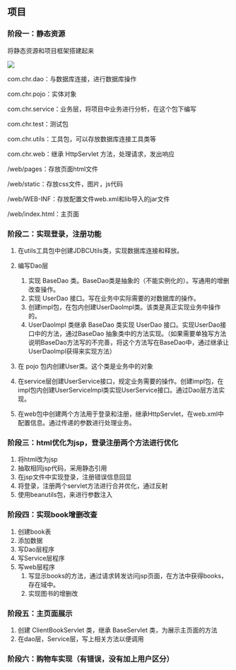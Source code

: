 ## 项目

### 阶段一：静态资源

将静态资源和项目框架搭建起来

![](https://github.com/myself54188/picx-images-hosting/raw/master/JavaWeb/image-20240722185834337.1ovctwaldu.webp)

com.chr.dao：与数据库连接，进行数据库操作

com.chr.pojo：实体对象

com.chr.service：业务层，将项目中业务进行分析，在这个包下编写

com.chr.test：测试包

com.chr.utils：工具包，可以存放数据库连接工具类等

com.chr.web：继承 HttpServlet 方法，处理请求，发出响应



/web/pages：存放页面html文件

/web/static：存放css文件，图片，js代码

/web/WEB-INF：存放配置文件web.xml和lib导入的jar文件

/web/index.html：主页面





### 阶段二：实现登录，注册功能

1. 在utils工具包中创建JDBCUtils类，实现数据库连接和释放。
2. 编写Dao层
   1. 实现 BaseDao 类。BaseDao类是抽象的（不能实例化的）。写通用的增删改查操作。
   2. 实现 UserDao 接口。写在业务中实际需要的对数据库的操作。
   3. 创建impl包，在包内创建UserDaolmpl类。该类是真正实现业务中操作的。
   4. UserDaolmpl 类继承 BaseDao 类实现 UserDao 接口。实现UserDao接口中的方法，通过BaseDao 抽象类中的方法实现。（如果需要单独写方法说明BaseDao方法写的不完善，将这个方法写在BaseDao中，通过继承让UserDaolmpl获得来实现方法）

3. 在 pojo 包内创建User类。这个类是业务中的对象

4. 在service层创建UserService接口，规定业务需要的操作。创建impl包，在impl包内创建UserServicelmpl类实现UserService接口。通过Dao层方法实现。

5. 在web包中创建两个方法用于登录和注册，继承HttpServlet，在web.xml中配置信息。通过传递的参数进行处理业务。





### 阶段三：html优化为jsp，登录注册两个方法进行优化

1. 将html改为jsp
2. 抽取相同jsp代码，采用静态引用
2. 在jsp文件中实现登录，注册错误信息回显
2. 将登录，注册两个servlet方法进行合并优化，通过反射
2. 使用beanutils包，来进行参数注入



### 阶段四：实现book增删改查

1. 创建book表
2. 添加数据
3. 写Dao层程序
4. 写Service层程序
5. 写web层程序
   1. 写显示books的方法，通过请求转发访问jsp页面，在方法中获得books，存在域中。
   1. 实现图书的增删改



### 阶段五：主页面展示

1. 创建 ClientBookServlet 类，继承 BaseServlet 类，为展示主页面的方法
2. 在dao层，Service层，写上相关方法以便调用



### 阶段六：购物车实现（有错误，没有加上用户区分）

